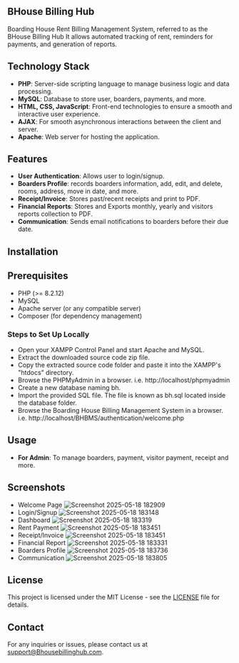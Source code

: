 ## BHouse Billing Hub
Boarding House Rent Billing Management System, referred to as the BHouse Billing Hub It allows automated tracking of rent, reminders for payments, and generation of reports.

## Technology Stack

- **PHP**: Server-side scripting language to manage business logic and data processing.
- **MySQL**: Database to store user, boarders, payments, and more.
- **HTML, CSS, JavaScript**: Front-end technologies to ensure a smooth and interactive user experience.
- **AJAX**: For smooth asynchronous interactions between the client and server.
- **Apache**: Web server for hosting the application.

## Features
- **User Authentication**: Allows user to login/signup.
- **Boarders Profile**: records boarders information, add, edit, and delete, rooms, address, move in date, and more.
- **Receipt/Invoice**: Stores past/recent receipts and print to PDF.
- **Financial Reports**: Stores and Exports monthly, yearly and visitors reports collection to PDF.
- **Communication**: Sends email notifications to boarders before their due date.

## Installation

## Prerequisites
- PHP (>= 8.2.12)
- MySQL 
- Apache server (or any compatible server)
- Composer (for dependency management)

### Steps to Set Up Locally
- Open your XAMPP Control Panel and start Apache and MySQL.
- Extract the downloaded source code zip file.
- Copy the extracted source code folder and paste it into the XAMPP's "htdocs" directory.
- Browse the PHPMyAdmin in a browser. i.e. http://localhost/phpmyadmin
- Create a new database naming bh.
- Import the provided SQL file. The file is known as bh.sql located inside the database folder.
- Browse the Boarding House Billing Management System in a browser. i.e.
  http://localhost/BHBMS/authentication/welcome.php
## Usage
- **For Admin**: To manage boarders, payment, visitor payment, receipt and more.

## Screenshots
- Welcome Page
  ![Screenshot 2025-05-18 182909](https://github.com/user-attachments/assets/8180969a-78b9-49cb-a592-72da11487f11)
- Login/Signup
  ![Screenshot 2025-05-18 183148](https://github.com/user-attachments/assets/66875f41-b718-47cb-9abc-1ec87cdae71f)
- Dashboard
  ![Screenshot 2025-05-18 183319](https://github.com/user-attachments/assets/7e8356b6-ac31-48fd-b076-3dcf40835fb3)
- Rent Payment
  ![Screenshot 2025-05-18 183451](https://github.com/user-attachments/assets/e5829807-fabe-4437-b174-888c9bc580c5)
- Receipt/Invoice
  ![Screenshot 2025-05-18 183451](https://github.com/user-attachments/assets/9589d98f-7fc8-43d1-b854-4e7415cb7d91)
- Financial Report
  ![Screenshot 2025-05-18 183331](https://github.com/user-attachments/assets/5342ea40-4542-449e-96a3-7b036f595a75)
- Boarders Profile
  ![Screenshot 2025-05-18 183736](https://github.com/user-attachments/assets/a2252f8c-baec-4cef-8702-39e51765fb2d)
- Communication
  ![Screenshot 2025-05-18 183805](https://github.com/user-attachments/assets/20bfcacb-8658-45c8-af1f-19611cd0fb65)

## License

This project is licensed under the MIT License - see the [LICENSE](LICENSE) file for details.

## Contact

For any inquiries or issues, please contact us at [support@Bhousebillinghub.com](mailto:support@Bhousebillinghub.com).


